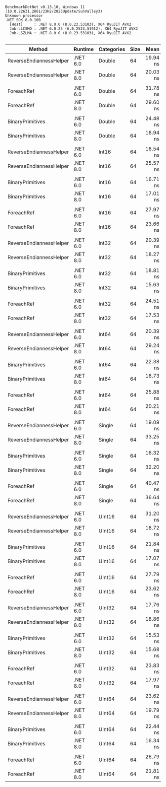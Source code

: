 ```

BenchmarkDotNet v0.13.10, Windows 11 (10.0.22631.2861/23H2/2023Update/SunValley3)
Unknown processor
.NET SDK 8.0.100
  [Host]     : .NET 8.0.0 (8.0.23.53103), X64 RyuJIT AVX2
  Job-LLCSMO : .NET 6.0.25 (6.0.2523.51912), X64 RyuJIT AVX2
  Job-LSZLMA : .NET 8.0.0 (8.0.23.53103), X64 RyuJIT AVX2


```
| Method                  | Runtime  | Categories | Size | Mean     | Error    | StdDev   | Median   | Ratio        | RatioSD |
|------------------------ |--------- |----------- |----- |---------:|---------:|---------:|---------:|-------------:|--------:|
| ReverseEndiannessHelper | .NET 6.0 | Double     | 64   | 19.94 ns | 0.300 ns | 0.266 ns | 19.97 ns |     baseline |         |
| ReverseEndiannessHelper | .NET 8.0 | Double     | 64   | 20.03 ns | 0.384 ns | 0.341 ns | 20.13 ns | 1.00x slower |   0.02x |
|                         |          |            |      |          |          |          |          |              |         |
| ForeachRef              | .NET 6.0 | Double     | 64   | 31.78 ns | 0.636 ns | 0.849 ns | 31.67 ns |     baseline |         |
| ForeachRef              | .NET 8.0 | Double     | 64   | 29.60 ns | 0.599 ns | 0.713 ns | 29.58 ns | 1.08x faster |   0.04x |
|                         |          |            |      |          |          |          |          |              |         |
| BinaryPrimitives        | .NET 6.0 | Double     | 64   | 24.48 ns | 0.273 ns | 0.255 ns | 24.37 ns |     baseline |         |
| BinaryPrimitives        | .NET 8.0 | Double     | 64   | 18.94 ns | 0.340 ns | 0.318 ns | 18.90 ns | 1.29x faster |   0.03x |
|                         |          |            |      |          |          |          |          |              |         |
| ReverseEndiannessHelper | .NET 6.0 | Int16      | 64   | 18.54 ns | 0.293 ns | 0.260 ns | 18.48 ns |     baseline |         |
| ReverseEndiannessHelper | .NET 8.0 | Int16      | 64   | 25.57 ns | 0.364 ns | 0.341 ns | 25.57 ns | 1.38x slower |   0.02x |
|                         |          |            |      |          |          |          |          |              |         |
| BinaryPrimitives        | .NET 6.0 | Int16      | 64   | 16.71 ns | 0.353 ns | 0.550 ns | 16.62 ns |     baseline |         |
| BinaryPrimitives        | .NET 8.0 | Int16      | 64   | 17.01 ns | 0.336 ns | 0.315 ns | 16.95 ns | 1.02x slower |   0.03x |
|                         |          |            |      |          |          |          |          |              |         |
| ForeachRef              | .NET 6.0 | Int16      | 64   | 27.97 ns | 0.204 ns | 0.181 ns | 28.03 ns |     baseline |         |
| ForeachRef              | .NET 8.0 | Int16      | 64   | 23.66 ns | 0.381 ns | 0.357 ns | 23.60 ns | 1.18x faster |   0.01x |
|                         |          |            |      |          |          |          |          |              |         |
| ReverseEndiannessHelper | .NET 6.0 | Int32      | 64   | 20.39 ns | 0.201 ns | 0.179 ns | 20.42 ns |     baseline |         |
| ReverseEndiannessHelper | .NET 8.0 | Int32      | 64   | 18.27 ns | 0.374 ns | 0.349 ns | 18.31 ns | 1.11x faster |   0.02x |
|                         |          |            |      |          |          |          |          |              |         |
| BinaryPrimitives        | .NET 6.0 | Int32      | 64   | 18.81 ns | 0.239 ns | 0.223 ns | 18.83 ns |     baseline |         |
| BinaryPrimitives        | .NET 8.0 | Int32      | 64   | 15.63 ns | 0.323 ns | 0.332 ns | 15.57 ns | 1.20x faster |   0.03x |
|                         |          |            |      |          |          |          |          |              |         |
| ForeachRef              | .NET 6.0 | Int32      | 64   | 24.51 ns | 0.257 ns | 0.228 ns | 24.49 ns |     baseline |         |
| ForeachRef              | .NET 8.0 | Int32      | 64   | 17.53 ns | 0.371 ns | 0.364 ns | 17.51 ns | 1.40x faster |   0.03x |
|                         |          |            |      |          |          |          |          |              |         |
| ReverseEndiannessHelper | .NET 6.0 | Int64      | 64   | 20.39 ns | 0.430 ns | 0.402 ns | 20.41 ns |     baseline |         |
| ReverseEndiannessHelper | .NET 8.0 | Int64      | 64   | 29.24 ns | 0.610 ns | 0.571 ns | 29.14 ns | 1.43x slower |   0.04x |
|                         |          |            |      |          |          |          |          |              |         |
| BinaryPrimitives        | .NET 6.0 | Int64      | 64   | 22.38 ns | 0.417 ns | 0.390 ns | 22.39 ns |     baseline |         |
| BinaryPrimitives        | .NET 8.0 | Int64      | 64   | 16.73 ns | 0.276 ns | 0.258 ns | 16.77 ns | 1.34x faster |   0.04x |
|                         |          |            |      |          |          |          |          |              |         |
| ForeachRef              | .NET 6.0 | Int64      | 64   | 25.88 ns | 0.239 ns | 0.223 ns | 25.93 ns |     baseline |         |
| ForeachRef              | .NET 8.0 | Int64      | 64   | 20.21 ns | 0.386 ns | 0.361 ns | 20.25 ns | 1.28x faster |   0.02x |
|                         |          |            |      |          |          |          |          |              |         |
| ReverseEndiannessHelper | .NET 6.0 | Single     | 64   | 19.09 ns | 0.366 ns | 0.342 ns | 19.15 ns |     baseline |         |
| ReverseEndiannessHelper | .NET 8.0 | Single     | 64   | 33.25 ns | 0.676 ns | 1.335 ns | 33.90 ns | 1.72x slower |   0.08x |
|                         |          |            |      |          |          |          |          |              |         |
| BinaryPrimitives        | .NET 6.0 | Single     | 64   | 16.32 ns | 0.257 ns | 0.227 ns | 16.36 ns |     baseline |         |
| BinaryPrimitives        | .NET 8.0 | Single     | 64   | 32.20 ns | 0.659 ns | 1.120 ns | 32.79 ns | 1.98x slower |   0.09x |
|                         |          |            |      |          |          |          |          |              |         |
| ForeachRef              | .NET 6.0 | Single     | 64   | 40.47 ns | 0.827 ns | 2.045 ns | 40.72 ns |     baseline |         |
| ForeachRef              | .NET 8.0 | Single     | 64   | 36.64 ns | 0.757 ns | 0.744 ns | 36.94 ns | 1.12x faster |   0.07x |
|                         |          |            |      |          |          |          |          |              |         |
| ReverseEndiannessHelper | .NET 6.0 | UInt16     | 64   | 31.20 ns | 0.645 ns | 1.041 ns | 31.43 ns |     baseline |         |
| ReverseEndiannessHelper | .NET 8.0 | UInt16     | 64   | 18.72 ns | 0.392 ns | 0.481 ns | 18.72 ns | 1.66x faster |   0.08x |
|                         |          |            |      |          |          |          |          |              |         |
| BinaryPrimitives        | .NET 6.0 | UInt16     | 64   | 21.84 ns | 0.196 ns | 0.417 ns | 21.82 ns |     baseline |         |
| BinaryPrimitives        | .NET 8.0 | UInt16     | 64   | 17.07 ns | 0.351 ns | 0.328 ns | 17.07 ns | 1.28x faster |   0.05x |
|                         |          |            |      |          |          |          |          |              |         |
| ForeachRef              | .NET 6.0 | UInt16     | 64   | 27.79 ns | 0.261 ns | 0.244 ns | 27.84 ns |     baseline |         |
| ForeachRef              | .NET 8.0 | UInt16     | 64   | 23.62 ns | 0.167 ns | 0.148 ns | 23.64 ns | 1.18x faster |   0.01x |
|                         |          |            |      |          |          |          |          |              |         |
| ReverseEndiannessHelper | .NET 6.0 | UInt32     | 64   | 17.76 ns | 0.311 ns | 0.275 ns | 17.80 ns |     baseline |         |
| ReverseEndiannessHelper | .NET 8.0 | UInt32     | 64   | 18.86 ns | 0.378 ns | 0.389 ns | 18.94 ns | 1.07x slower |   0.03x |
|                         |          |            |      |          |          |          |          |              |         |
| BinaryPrimitives        | .NET 6.0 | UInt32     | 64   | 15.53 ns | 0.332 ns | 0.326 ns | 15.53 ns |     baseline |         |
| BinaryPrimitives        | .NET 8.0 | UInt32     | 64   | 15.68 ns | 0.260 ns | 0.243 ns | 15.74 ns | 1.01x slower |   0.03x |
|                         |          |            |      |          |          |          |          |              |         |
| ForeachRef              | .NET 6.0 | UInt32     | 64   | 23.83 ns | 0.241 ns | 0.214 ns | 23.88 ns |     baseline |         |
| ForeachRef              | .NET 8.0 | UInt32     | 64   | 17.97 ns | 0.380 ns | 0.423 ns | 17.95 ns | 1.32x faster |   0.04x |
|                         |          |            |      |          |          |          |          |              |         |
| ReverseEndiannessHelper | .NET 6.0 | UInt64     | 64   | 23.62 ns | 0.272 ns | 0.254 ns | 23.65 ns |     baseline |         |
| ReverseEndiannessHelper | .NET 8.0 | UInt64     | 64   | 19.79 ns | 0.255 ns | 0.226 ns | 19.78 ns | 1.19x faster |   0.02x |
|                         |          |            |      |          |          |          |          |              |         |
| BinaryPrimitives        | .NET 6.0 | UInt64     | 64   | 22.44 ns | 0.314 ns | 0.294 ns | 22.45 ns |     baseline |         |
| BinaryPrimitives        | .NET 8.0 | UInt64     | 64   | 16.34 ns | 0.340 ns | 0.465 ns | 16.31 ns | 1.38x faster |   0.06x |
|                         |          |            |      |          |          |          |          |              |         |
| ForeachRef              | .NET 6.0 | UInt64     | 64   | 26.79 ns | 0.364 ns | 0.341 ns | 26.83 ns |     baseline |         |
| ForeachRef              | .NET 8.0 | UInt64     | 64   | 21.81 ns | 0.461 ns | 0.549 ns | 21.77 ns | 1.23x faster |   0.04x |
